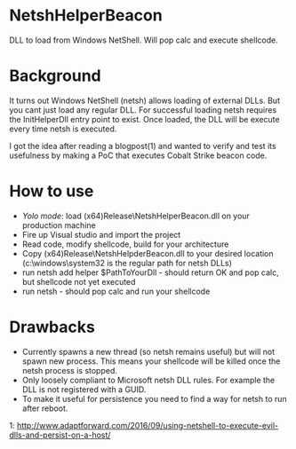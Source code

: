 # NetshHelperBeacon
DLL to load from Windows NetShell. Will pop calc and execute shellcode.

# Background
It turns out Windows NetShell (netsh) allows loading of external DLLs. But you cant just load any regular DLL. For successful loading netsh requires the InitHelperDll entry point to exist. Once loaded, the DLL will be execute every time netsh is executed. 

I got the idea after reading a blogpost(1) and wanted to verify and test its usefulness by making a PoC that executes Cobalt Strike beacon code. 


# How to use
- *Yolo mode*: load (x64\)Release\NetshHelperBeacon.dll on your production machine
- Fire up Visual studio and import the project
- Read code, modify shellcode, build for your architecture
- Copy (x64)Release\NetshHelpderBeacon.dll to your desired location (c:\windows\system32 is the regular path for netsh DLLs)
- run netsh add helper $PathToYourDll - should return OK and pop calc, but shellcode not yet executed
- run netsh - should pop calc and run your shellcode

# Drawbacks
- Currently spawns a new thread (so netsh remains useful) but will not spawn new process. This means your shellcode will be killed once the netsh process is stopped. 
- Only loosely compliant to Microsoft netsh DLL rules. For example the DLL is not registered with a GUID.
- To make it useful for persistence you need to find a way for netsh to run after reboot.





1: http://www.adaptforward.com/2016/09/using-netshell-to-execute-evil-dlls-and-persist-on-a-host/
